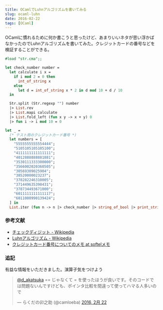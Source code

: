 ```yaml
---
title: OCamlでLuhnアルゴリズムを書いてみる
slug: ocaml-luhn
date: 2016-02-22
tags: [OCaml]
---
```


OCamlに慣れるために何か書こうと思ったけど、あまりいいネタが思い浮かばなかったのでLuhnアルゴリズムを書いてみた。クレジットカードの番号などを検証することができる。

```ocaml
#load "str.cma";;

let check_number number =
  let calculate i x =
    if i mod 2 = 0 then
      int_of_string x
    else
      let d = int_of_string x * 2 in d mod 10 + d / 10
  in

  Str.split (Str.regexp "") number
  |> List.rev
  |> List.mapi calculate
  |> List.fold_left (fun x y -> x + y) 0
  |> fun i -> i mod 10 = 0

let _ =
  (* テスト用のクレジットカード番号 *)
  let numbers = [
    "5555555555554444";
    "5105105105105100";
    "4111111111111111";
    "4012888888881881";
    "3530111333300000";
    "3566002020360505";
    "30569309025904";
    "38520000023237";
    "378282246310005";
    "371449635398431";
    "378734493671000";
    "6011111111111117";
    "6011000990139424";
  ] in
  List.iter (fun n -> n |> check_number |> string_of_bool |> print_string) numbers
```

### 参考文献

* [チェックディジット - Wikipedia](https://ja.wikipedia.org/wiki/%E3%83%81%E3%82%A7%E3%83%83%E3%82%AF%E3%83%87%E3%82%A3%E3%82%B8%E3%83%83%E3%83%88)
* [Luhnアルゴリズム - Wikipedia](https://ja.wikipedia.org/wiki/Luhn%E3%82%A2%E3%83%AB%E3%82%B4%E3%83%AA%E3%82%BA%E3%83%A0)
* [クレジットカード番号についてのメモ at softelメモ](https://www.softel.co.jp/blogs/tech/archives/4388)

### 追記

有益な情報をいただきました。演算子気をつけよう

<blockquote class="twitter-tweet" data-lang="ja"><p lang="ja" dir="ltr"><a href="https://twitter.com/d_akatsuka">@d_akatsuka</a> == じゃなくて = を使ったほうが良いです。そのコードでは問題ないんですけども、ポインタ比較を間違って使ってハマる人多いので</p>&mdash; らくだの卯之助 (@camloeba) <a href="https://twitter.com/camloeba/status/701638766235025409">2016, 2月 22</a></blockquote>
<script async src="//platform.twitter.com/widgets.js" charset="utf-8"></script>
